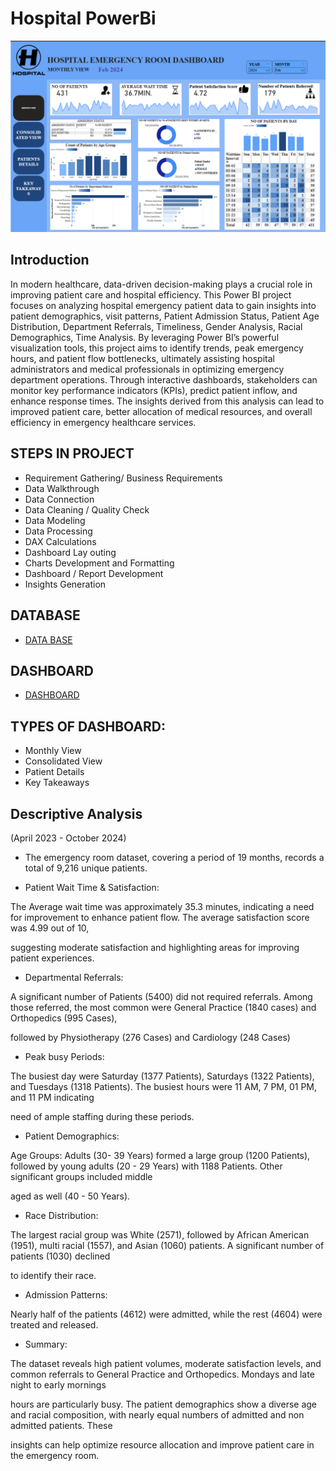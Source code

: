 # Hospital PowerBi
![](https://github.com/Arka-1998/Hospital_powerBi/blob/main/Screenshot%202025-04-03%20200258.png)

## Introduction
In modern healthcare, data-driven decision-making plays a crucial role in improving patient care and hospital efficiency. This Power BI project focuses on analyzing hospital emergency patient data to gain insights into patient demographics, visit patterns,  Patient Admission Status, Patient Age Distribution, Department Referrals, Timeliness, Gender Analysis, Racial Demographics, Time Analysis.
By leveraging Power BI’s powerful visualization tools, this project aims to identify trends, peak emergency hours, and patient flow bottlenecks, ultimately assisting hospital administrators and medical professionals in optimizing emergency department operations.
Through interactive dashboards, stakeholders can monitor key performance indicators (KPIs), predict patient inflow, and enhance response times. The insights derived from this analysis can lead to improved patient care, better allocation of medical resources, and overall efficiency in emergency healthcare services.

## STEPS IN PROJECT

- Requirement Gathering/ Business Requirements
- Data Walkthrough
- Data Connection
- Data Cleaning / Quality Check
- Data Modeling
- Data Processing
- DAX Calculations
- Dashboard Lay outing
- Charts Development and Formatting
- Dashboard / Report Development
- Insights Generation

## DATABASE
- [DATA BASE](https://github.com/Arka-1998/Hospital_powerBi/blob/main/Hospital%20ER_Data.csv)

## DASHBOARD
- [DASHBOARD](https://github.com/Arka-1998/Hospital_powerBi/blob/main/HOSPITAL.pbix)

## TYPES OF DASHBOARD:
- Monthly View
- Consolidated View
- Patient Details
- Key Takeaways

## Descriptive Analysis

(April 2023 - October 2024)


- The emergency room dataset, covering a period of 19 months, records a total of 9,216 unique patients.







- Patient Wait Time & Satisfaction:

The Average wait time was approximately 35.3 minutes, indicating a need for improvement to enhance patient flow. The average satisfaction score was 4.99 out of 10,

suggesting moderate satisfaction and highlighting areas for improving patient experiences.





- Departmental Referrals:

A significant number of Patients (5400) did not required referrals. Among those referred, the most common were General Practice (1840 cases) and Orthopedics (995 Cases),

followed by Physiotherapy (276 Cases) and Cardiology (248 Cases)





- Peak busy Periods:

The busiest day were Saturday (1377 Patients), Saturdays (1322 Patients), and Tuesdays (1318 Patients). The busiest hours were 11 AM, 7 PM, 01 PM, and 11 PM indicating

need of ample staffing during these periods.



- Patient Demographics:

Age Groups: Adults (30- 39 Years) formed a large group (1200 Patients), followed by young adults (20 - 29 Years) with 1188 Patients. Other significant groups included middle

aged as well (40 - 50 Years).





- Race Distribution:

The largest racial group was White (2571), followed by African American (1951), multi racial (1557), and Asian (1060) patients. A significant number of patients (1030) declined

to identify their race.





- Admission Patterns:

Nearly half of the patients (4612) were admitted, while the rest (4604) were treated and released.





- Summary:

The dataset reveals high patient volumes, moderate satisfaction levels, and common referrals to General Practice and Orthopedics. Mondays and late night to early mornings

hours are particularly busy. The patient demographics show a diverse age and racial composition, with nearly equal numbers of admitted and non admitted patients. These

insights can help optimize resource allocation and improve patient care in the emergency room.


